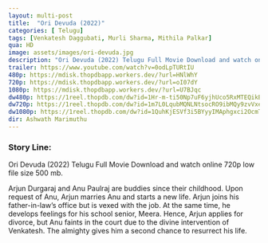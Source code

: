 ```yaml
---
layout: multi-post
title:  "Ori Devuda (2022)"
categories: [ Telugu]
tags: [Venkatesh Daggubati, Murli Sharma, Mithila Palkar]
qua: HD
image: assets/images/ori-devuda.jpg
description: "Ori Devuda (2022) Telugu Full Movie Download and watch online 720p low file size 500 mb."
trailer: https://www.youtube.com/watch?v=0odLpTURtIU
480p: https://mdisk.thopdbapp.workers.dev/?url=HNlWhY
720p: https://mdisk.thopdbapp.workers.dev/?url=oI07dY
1080p: https://mdisk.thopdbapp.workers.dev/?url=U7BJqc
dw480p: https://1reel.thopdb.com/dw?id=1Hr-m-ti50Np7uF6yjhUco5RxMTEQikBy
dw720p: https://1reel.thopdb.com/dw?id=1m7L0LqubMQNLNtsocRO9ibMQy9zvVxe9
dw1080p: https://1reel.thopdb.com/dw?id=1QuhKjESVf3i5BYyyIMAphgxci2OcmTtC
dir: Ashwath Marimuthu
---
```


### Story Line:
Ori Devuda (2022) Telugu Full Movie Download and watch online 720p low file size 500 mb.

Arjun Durgaraj and Anu Paulraj are buddies since their childhood. Upon request of Anu, Arjun marries Anu and starts a new life. Arjun joins his father-in-law’s office but is vexed with the job. At the same time, he develops feelings for his school senior, Meera. Hence, Arjun applies for divorce, but Anu faints in the court due to the divine intervention of Venkatesh. The almighty gives him a second chance to resurrect his life.






